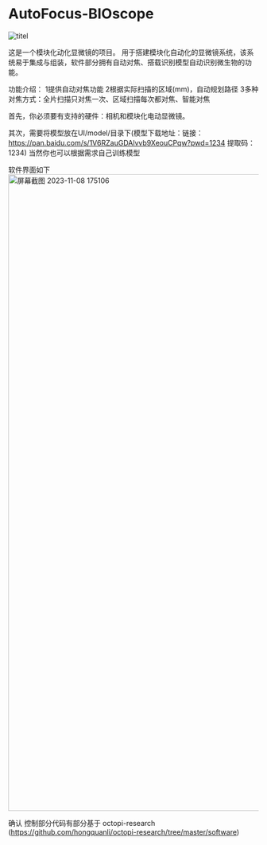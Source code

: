 # AutoFocus-BIOscope
![titel](https://github.com/AHaoI111/AutoFocus-BIOscope/assets/108380260/00084c35-edab-44c1-a5bc-fb7400202397)


这是一个模块化动化显微镜的项目。
用于搭建模块化自动化的显微镜系统，该系统易于集成与组装，软件部分拥有自动对焦、搭载识别模型自动识别微生物的功能。

功能介绍：
1提供自动对焦功能
2根据实际扫描的区域(mm)，自动规划路径
3多种对焦方式：全片扫描只对焦一次、区域扫描每次都对焦、智能对焦


首先，你必须要有支持的硬件：相机和模块化电动显微镜。

其次，需要将模型放在UI/model/目录下(模型下载地址：链接：https://pan.baidu.com/s/1V6RZauGDAlvvb9XeouCPqw?pwd=1234 提取码：1234)
当然你也可以根据需求自己训练模型

软件界面如下
<img width="1280" alt="屏幕截图 2023-11-08 175106" src="https://github.com/AHaoI111/AutoFocus-BIOscope/assets/108380260/527aa771-2e14-4169-b51a-57066561ca72">



确认
控制部分代码有部分基于 octopi-research (https://github.com/hongquanli/octopi-research/tree/master/software)


